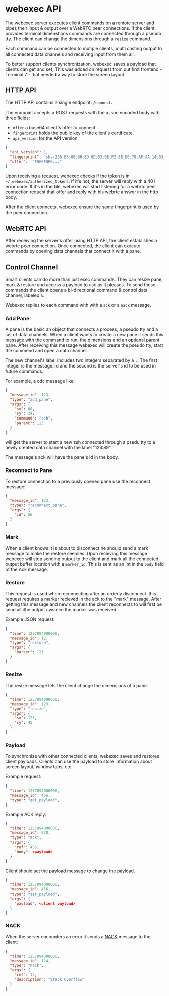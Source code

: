 # webexec API

The webexec server executes client commands on a remote server and pipes their
input & output over a WebRTC peer connections.
If the client provides terminal dimenstions commands are connected 
through a pseudo tty. The client can change the dimensions through a `resize`
command.

Each command can be connected to mutiple clients, multi casting output to all 
connected data channels and receiving input from them all.

To better support clients synchronization, webexec saves a payload that 
clients can get and set, This was added on request from out first frontend -
Terminal 7 - that needed a way to store the screen layout.

	
## HTTP API

The HTTP API contains a single endpoint: `/connect`.

The endpoint accepts a POST requests with the a json encoded body with
three fields: 
- `offer` a base64 client's offer to connect. 
- `fingerprint` holds the public key of the client's certificate. 
- `api_version` for the API version
 
```json
{
  "api_version": 1,
  "fingerprint": "sha-256 B5:00:66:8D:0D:53:0E:F2:8B:D6:70:AF:AA:14:63:6F:B7:F7:E9:B0:54:20:FB:5D:5C:1F:33:28:69:51:2C:CD",
  "offer":  "FGFGFGFG..."
}

```

Upon receiving a request, webexec checks if the token is in 
`~/.webexec/autherized_tokens`. If it's not, the server will reply
with a 401 error code.  If it's in the file, webexec will start listening for
a webrtc peer connection request that offer and reply with his webrtc answer
in the http body.

After the client connects, webexec ensure the same fingerprint is used by 
the peer connection.


## WebRTC API

After receiving the server's offer using HTTP API, the client establishes
a webrtc peer connection. Once connected, the client can execute commands 
by opening data channels that connect it with a pane.


## Control Channel

Smart clients can do more than just exec commands. They can resize pane,
mark & restore and access a payload to use as it pleases. To send these commands
the client opens a bi-directional command & control data channel, labeled
`%`.

Webexec replies to each command with with a `ack` or a `nack` message.

### Add Pane

A pane is the basic an object that connects a process, a pseudo tty and a set of 
data channels.  When a client wants to create a new pane it sends this message with the 
command to run, the dimensions and an optional parent pane.
After receiving this message webexec will create the pseudo tty, start 
the commend and open a data channel.

The new channel's label includes two integers separated by a `:`. 
The first integer is the message_id and the second is the server's id to be
used in future commands.

For example, a cdc message like:

```json
{
  "message_id": 123,
  "type": "add_pane",
  "args": {
    "sx": 80,
    "sy": 24,
    "command": "zsh",
    "parent": 123
  }
}
```

will get the server to start a new zsh connected through a psedu tty to a newly
created data channel with the label "123:89". 

The message's ack will have the pane's id in the body.

### Reconnect to  Pane

To restore connection to a previously opened pane use the reconnect message:

```json
{
  "message_id": 123,
  "type": "reconnect_pane",
  "args": {
    "id": 56
  }
}
```

### Mark

When a client knows it is about to disconnect he should send a mark message
to make the restore seemles. Upon recieving this message webexec will stop
sending output to the client and mark all the connected output buffer location
with a `marker_id`. This is sent as an int in the `body` field of the 
Ack message.


### Restore

This request is used when reconnecting after an orderly disconnect.
this request requires a marker recieved in the ack to the "mark" message.
After getting this message and new channels the client reconnects to will first
be send all ithe output cwsince the marker was received.

Example JSON request:

```json
{
  "time": 1257894000000,
  "message_id": 12,
  "type": "restore",
  "args": {
    "marker": 123
  }
}
```

### Resize

The resize message lets the client change the dimensions of a pane.

```json
{
  "time": 1257894000000,
  "message_id": 123,
  "type": "resize",
  "args": {
    "sx": 123,
    "sy": 45
  }
}
```

### Payload

To synchronize with other connected clients, webexec saves and restores client
payloads. Clients can use the payload to store information about screen layout,
window tabs, etc.

Example request:

```json
{
  "time": 1257894000000,
  "message_id": 456,
  "type": "get_payload",
}
```

Example ACK reply:

```json
{
  "time": 1257894000000,
  "message_id": 678,
  "type": "ack",
  "args": {
    "ref": 456,
    "body": <payload>
  }
}
```

Client should set the payload message to change the payload.

```json
{
  "time": 1257894000000,
  "message_id": 456,
  "type": "set_payload",
  "args": {
    "payload": <client payload>
  }
}
```

### NACK

When the server encounters an error it sends a [NACK](https://webrtcglossary.com/nack/) message to the client:


```json
{
  "time": 1257894000000,
  "message_id": 124,
  "type": "nack",
  "args": {
    "ref": 12,
    "description": "Stack Overflow"
  }
}
```

